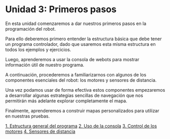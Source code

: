 # Unidad 3: Primeros pasos

En esta unidad comenzaremos a dar nuestros primeros pasos en la programación del robot. 

Para ello deberemos primero entender la estructura básica que debe tener un programa controlador, dado que usaremos esta misma estructura en todos los ejemplos y ejercicios. 

Luego, aprenderemos a usar la consola de webots para mostrar información útil de nuestro programa. 

A continuación, procederemos a familiarizarnos con algunos de los componentes esenciales del robot: los motores y sensores de distancia. 

Una vez podamos usar de forma efectiva estos componentes empezaremos a desarrollar algunas estrategias sencillas de navegación que nos permitirán más adelante explorar completamente el mapa. 

Finalmente, aprenderemos a construir mapas personalizados para utilizar en nuestras pruebas.

[1. Estructura general del programa](01_EstructuraGeneral/README.md)
[2. Uso de la consola](02_UsoDeConsola/README.md)
[3. Control de los motores](03_Motores/README.md)
[4. Sensores de distancia](04_Distancia/README.md)